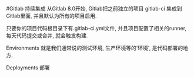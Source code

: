 #Gitlab 持续集成
从Gitlab 8.0开始, Gitlab把之前独立的项目 gitlab-ci 集成到Gitlab里面, 并且默认为所有的项目启用.


只要你的项目代码根目录下有.gitlab-ci.yml文件, 并且项目配置了相关的runner, 每天代码提交或合并, 就会触发构建.


Environments
就是我们通常说的测试环境, 生产环境等的'环境', 是代码部署的地方.

Deployments
部署
